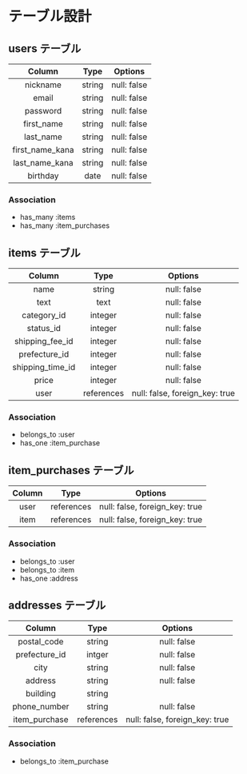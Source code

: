 # テーブル設計

## users テーブル

|Column|Type|Options|
|:--:|:--:|:--:|
|nickname|string|null: false|
|email|string|null: false|
|password|string|null: false|
|first_name|string|null: false|
|last_name|string|null: false|
|first_name_kana|string|null: false|
|last_name_kana|string|null: false|
|birthday|date|null: false|

### Association
* has_many :items
* has_many :item_purchases

## items テーブル

|Column|Type|Options|
|:--:|:--:|:--:|
|name|string|null: false|
|text|text|null: false|
|category_id|integer|null: false|
|status_id|integer|null: false|
|shipping_fee_id|integer|null: false|
|prefecture_id|integer|null: false|
|shipping_time_id|integer|null: false|
|price|integer|null: false|
|user|references|null: false, foreign_key: true|

### Association
* belongs_to :user
* has_one :item_purchase

## item_purchases テーブル

|Column|Type|Options|
|:--:|:--:|:--:|
|user|references|null: false, foreign_key: true|
|item|references|null: false, foreign_key: true|

### Association
* belongs_to :user
* belongs_to :item
* has_one :address

## addresses テーブル

|Column|Type|Options|
|:--:|:--:|:--:|
|postal_code|string|null: false|
|prefecture_id|intger|null: false|
|city|string|null: false|
|address|string|null: false|
|building|string||
|phone_number|string|null: false|
|item_purchase|references|null: false, foreign_key: true|

### Association
* belongs_to :item_purchase

